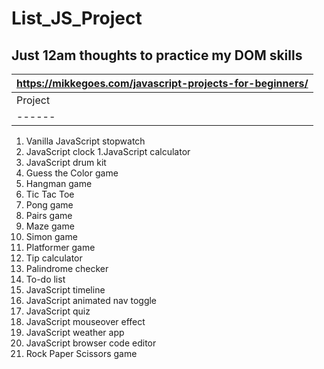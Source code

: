 # List_JS_Project
## Just 12am thoughts to practice my DOM skills

|  https://mikkegoes.com/javascript-projects-for-beginners/ |
| ----------- |
|Project | Status |
| ------ | ----- |
1. Vanilla JavaScript stopwatch
1. JavaScript clock
1.JavaScript calculator
1. JavaScript drum kit
1. Guess the Color game
1. Hangman game
1. Tic Tac Toe
1. Pong game
1. Pairs game
1. Maze game
1. Simon game
1. Platformer game
1. Tip calculator
1. Palindrome checker
1. To-do list
1. JavaScript timeline
1. JavaScript animated nav toggle
1. JavaScript quiz
1. JavaScript mouseover effect
1. JavaScript weather app
1. JavaScript browser code editor
1. Rock Paper Scissors game
